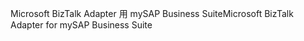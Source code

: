 <span data-ttu-id="8ace9-101">Microsoft BizTalk Adapter 用 mySAP Business Suite</span><span class="sxs-lookup"><span data-stu-id="8ace9-101">Microsoft BizTalk Adapter for mySAP Business Suite</span></span>